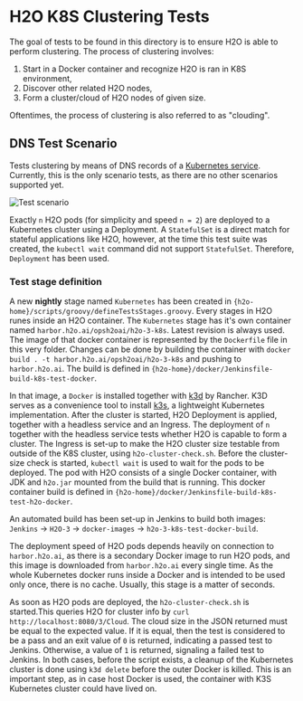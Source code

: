 # H2O K8S Clustering Tests

The goal of tests to be found in this directory is to ensure H2O is able to perform
clustering. The process of clustering involves:

1. Start in a Docker container and recognize H2O is ran in K8S environment,
1. Discover other related H2O nodes,
1. Form a cluster/cloud of H2O nodes of given size.

Oftentimes, the process of clustering is also referred to as "clouding".


## DNS Test Scenario

Tests clustering by means of DNS records of a [Kubernetes service](https://kubernetes.io/docs/concepts/services-networking/service/).
Currently, this is the only scenario tests, as there are no other scenarios supported yet.

![Test scenario](readme/h2o-k8s-clustering.png)

Exactly `n` H2O pods (for simplicity and speed `n = 2`) are deployed to a Kubernetes cluster using a Deployment.
A `StatefulSet` is a direct match for stateful applications like H2O, however, at the time this test suite was created,
the `kubectl wait` command did not support `StatefulSet`. Therefore, `Deployment` has been used.

### Test stage definition

A new **nightly** stage named `Kubernetes` has been created in `{h2o-home}/scripts/groovy/defineTestsStages.groovy`.
Every stages in H2O runes inside an H2O container. The `Kubernetes` stage has it's own container named `harbor.h2o.ai/opsh2oai/h2o-3-k8s`. Latest
revision is always used. The image of that docker container is represented by the `Dockerfile` file in this very folder.
Changes can be done by building the container with `docker build . -t harbor.h2o.ai/opsh2oai/h2o-3-k8s` and pushing to `harbor.h2o.ai`.
The build is defined in `{h2o-home}/docker/Jenkinsfile-build-k8s-test-docker`.

In that image, a `Docker` is installed together with [k3d](https://github.com/rancher/k3d) by Rancher.
K3D serves as a convenience tool to install [k3s](https://k3s.io/), a lightweight Kubernetes implementation.
After the cluster is started, H2O Deployment is applied, together with a headless service and an Ingress. The deployment of
`n` together with the headless service tests whether H2O is capable to form a cluster. The Ingress is set-up to make
the H2O cluster size testable from outside of the K8S cluster, using `h2o-cluster-check.sh`. Before the cluster-size check is
started, `kubectl wait` is used to wait for the pods to be deployed. The pod with H2O consists of a single Docker container,
with JDK and `h2o.jar` mounted from the build that is running. This docker container build is defined in
`{h2o-home}/docker/Jenkinsfile-build-k8s-test-h2o-docker`.

An automated build has been set-up in Jenkins to build both images: `Jenkins` -> `H2O-3` -> `docker-images` -> `h2o-3-k8s-test-docker-build`.

The deployment speed of H2O pods depends heavily on connection to `harbor.h2o.ai`, as there is a secondary Docker image to run H2O pods,
and this image is downloaded from `harbor.h2o.ai` every single time. As the whole Kubernetes docker runs inside a Docker and
is intended to be used only once, there is no cache. Usually, this stage is a matter of seconds. 

As soon as H2O pods are deployed, the `h2o-cluster-check.sh` is started.This queries H2O for cluster info by `curl http://localhost:8080/3/Cloud`.
The cloud size in the JSON returned must be equal to the expected value. If it is equal, then the test is considered to be a pass
and an exit value of `0` is returned, indicating a passed test to Jenkins. Otherwise, a value of `1` is returned, signaling a 
failed test to Jenkins. In both cases, before the script exists, a cleanup of the Kubernetes cluster is done using `k3d delete`
before the outer Docker is killed. This is an important step, as in case host Docker is used, the container with K3S Kubernetes
cluster could have lived on.


